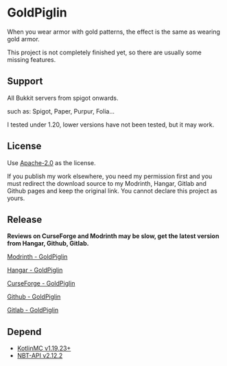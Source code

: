 # GoldPiglin
When you wear armor with gold patterns, the effect is the same as wearing gold armor.

This project is not completely finished yet, so there are usually some missing features.
## Support
All Bukkit servers from spigot onwards.

such as: Spigot, Paper, Purpur, Folia...

I tested under 1.20, lower versions have not been tested, but it may work.

## License
Use [Apache-2.0](https://github.com/404Setup/GoldPiglin?tab=Apache-2.0-1-ov-file#readme) as the license.

If you publish my work elsewhere, you need my permission first and you must redirect the download source to my Modrinth, Hangar, Gitlab and Github pages and keep the original link. You cannot declare this project as yours.

## Release
**Reviews on CurseForge and Modrinth may be slow, get the latest version from Hangar, Github, Gitlab.**


[Modrinth - GoldPiglin](https://modrinth.com/plugin/goldpiglin)

[Hangar - GoldPiglin](https://hangar.papermc.io/404/goldpiglin)

[CurseForge - GoldPiglin](https://legacy.curseforge.com/minecraft/bukkit-plugins/goldpiglin)

[Github - GoldPiglin](https://github.com/404Setup/GoldPiglin/releases)

[Gitlab - GoldPiglin](https://gitlab.com/404Setup/GoldPiglin/-/releases)

## Depend
- [KotlinMC v1.19.23+](https://modrinth.com/plugin/kotlinmc)
- [NBT-API v2.12.2](https://www.spigotmc.org/resources/nbt-api.7939/)
